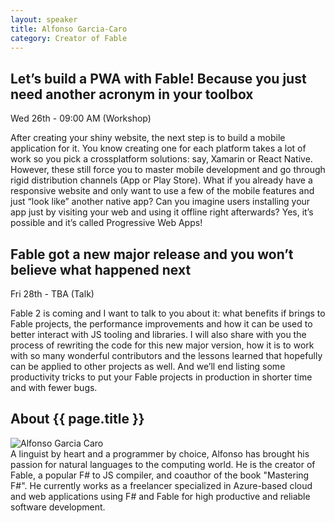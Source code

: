 ```yaml
---
layout: speaker
title: Alfonso Garcia-Caro
category: Creator of Fable
---
```


<div class="row">
    <div class="col-md-6">
        <div class="speaker-talk">
            <div class="section-head">
                <h2 class="header-title">Let’s build a PWA with Fable! Because you just need another acronym in your toolbox</h2>
                    <p class="header-desc">Wed 26th - 09:00 AM (Workshop)</p>
            </div>
            <div>
                <p>
                    After creating your shiny website, the next step is to build a mobile application for it. You know creating one for each platform takes a lot of work so you pick a crossplatform solutions: say, Xamarin or React Native. However, these still force you to master mobile development and go through rigid distribution channels (App or Play Store). What if you already have a responsive website and only want to use a few of the mobile features and just “look like” another native app? Can you imagine users installing your app just by visiting your web and using it offline right afterwards? Yes, it’s possible and it’s called Progressive Web Apps!
                </p>
            </div>
        </div>
    </div>
    <div class="col-md-6">
        <div class="speaker-talk">    				
            <div class="section-head">
                <h2 class="header-title">Fable got a new major release and you won’t believe what happened next</h2>
                <p class="header-desc">Fri 28th - TBA (Talk)</p>						
            </div>
            <div>
                <p>
                    Fable 2 is coming and I want to talk to you about it: what benefits if brings to Fable projects, the performance improvements and how it can be used to better interact with JS tooling and libraries. I will also share with you the process of rewriting the code for this new major version, how it is to work with so many wonderful contributors and the lessons learned that hopefully can be applied to other projects as well. And we’ll end listing some productivity tricks to put your Fable projects in production in shorter time and with fewer bugs.
                </p>
            </div>
        </div>
    </div><!-- /.col-md-8 -->
</div><!-- /.row -->
<div class="row">
    <div class="col-md-12">
        <div class="speaker-about">
            <div class="section-head">
                <h2 class="header-title">About {{ page.title }}</h2>
                <p class="header-desc">
                    <a href="https://twitter.com/alfonsogcnunez" target="_blank"><i class="fab fa-twitter"></i></a>
                    <a href="https://github.com/alfonsogarciacaro" target="_blank"><i class="fab fa-github-alt"></i></a>
                </p>					
            </div>
            <div class="row">
                <div class="col-md-4">
                    <img src="{{ site.baseurl }}public/assets/speakers/2018/alfonso-garcia-caro.jpg" alt="Alfonso Garcia Caro" />
                </div>
                <div class="col-md-8">
                    A linguist by heart and a programmer by choice, Alfonso has brought his passion for natural languages to the computing world. He is the creator of Fable, a popular F# to JS compiler, and coauthor of the book "Mastering F#". He currently works as a freelancer specialized in Azure-based cloud and web applications using F# and Fable for high productive and reliable software development.
                </div>
            </div>       
        </div>
    </div>
</div>